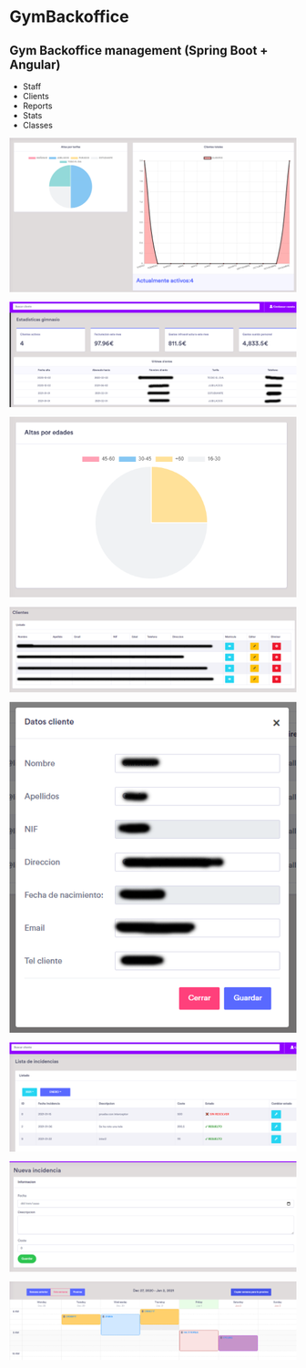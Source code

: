 # GymBackoffice

## Gym Backoffice management (Spring Boot + Angular)


  - Staff
  - Clients
  - Reports
  - Stats
  - Classes
  
![](https://github.com/MulDeveloper/GymBackoffice/blob/main/indexStats.png?raw=true)

![](https://github.com/MulDeveloper/GymBackoffice/blob/main/indexWid.png?raw=true)
 
![](https://github.com/MulDeveloper/GymBackoffice/blob/main/statsAge.png?raw=true)
 
![](https://github.com/MulDeveloper/GymBackoffice/blob/main/clients.png?raw=true)

![](https://github.com/MulDeveloper/GymBackoffice/blob/main/editClient.png?raw=true)

![](https://github.com/MulDeveloper/GymBackoffice/blob/main/reports.png?raw=true)

![](https://github.com/MulDeveloper/GymBackoffice/blob/main/newReport.png)

![](https://github.com/MulDeveloper/GymBackoffice/blob/main/classes.png?raw=true)



